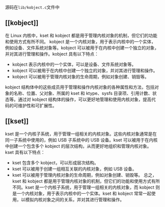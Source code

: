 
源码在`lib/kobject.c`文件中

## [[kobject]]

在 Linux 内核中，kset 和 kobject 都是用于管理内核对象的机制，但它们的功能和使用方式有所不同。
kobject 是一个内核对象，用于表示内核中的一个实体，例如设备、文件系统对象等。kobject 可以被用于在内核中创建一个独立的对象，并对其进行管理和操作。kobject 具有以下特点：
-   kobject 表示内核中的一个实体，可以是设备、文件系统对象等。
-   kobject 可以被用于在内核中创建一个独立的对象，并对其进行管理和操作。
-   kobject 可以被用于管理内核对象的生命周期，例如对象创建、销毁等。

kobject 结构体中的这些成员用于管理和操作内核对象的各种属性和方法，包括对象的名称、位置、父对象、所属的 kset 和 ktype、sysfs 目录项、引用计数、状态等。通过对 kobject 结构体的操作，可以更好地管理和使用内核对象，提高代码的可维护性和可扩展性。

## [[kset]]

kset 是一个内核子系统，用于管理一组相关的内核对象。这些内核对象通常是在同一子系统中使用的，例如 USB 子系统中的 USB 设备。kset 可以被用于在内核中创建一个包含多个 kobject 的层次结构，从而更好地组织和管理内核对象。kset 具有以下特点：
-   kset 包含多个 kobject，可以形成层次结构。
-   kset 可以被用于创建一组相互关联的内核对象，例如 USB 设备。
-   kset 可以被用于管理内核对象的生命周期，例如对象创建、销毁等。
总之，kset 和 kobject 都是用于管理内核对象的机制，但它们的功能和使用方式有所不同。kset 是一个内核子系统，用于管理一组相关的内核对象，而 kobject 则是一个内核对象，用于表示内核中的一个实体。kset 和 kobject 常常一起使用，以模拟内核对象之间的关系，并对其进行管理和操作。
